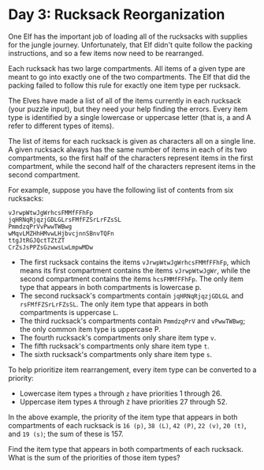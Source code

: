 # Day 3: Rucksack Reorganization
One Elf has the important job of loading all of the rucksacks with supplies for the jungle journey.
Unfortunately, that Elf didn't quite follow the packing instructions, and so a few items now need
to be rearranged.

Each rucksack has two large compartments. All items of a given type are meant to go into
exactly one of the two compartments. The Elf that did the packing failed to follow this rule
for exactly one item type per rucksack.

The Elves have made a list of all of the items currently in each rucksack (your puzzle input),
but they need your help finding the errors. Every item type is identified by a single
lowercase or uppercase letter (that is, a and A refer to different types of items).

The list of items for each rucksack is given as characters all on a single line.
A given rucksack always has the same number of items in each of its two compartments,
so the first half of the characters represent items in the first compartment, while the second half
of the characters represent items in the second compartment.

For example, suppose you have the following list of contents from six rucksacks:

```
vJrwpWtwJgWrhcsFMMfFFhFp
jqHRNqRjqzjGDLGLrsFMfFZSrLrFZsSL
PmmdzqPrVvPwwTWBwg
wMqvLMZHhHMvwLHjbvcjnnSBnvTQFn
ttgJtRGJQctTZtZT
CrZsJsPPZsGzwwsLwLmpwMDw
```

- The first rucksack contains the items `vJrwpWtwJgWrhcsFMMfFFhFp`, which means its first compartment contains the
    items `vJrwpWtwJgWr`, while the second compartment contains the items `hcsFMMfFFhFp`.
    The only item type that appears in both compartments is lowercase p.
- The second rucksack's compartments contain `jqHRNqRjqzjGDLGL` and `rsFMfFZSrLrFZsSL`. 
    The only item type that appears in both compartments is uppercase `L`.
- The third rucksack's compartments contain `PmmdzqPrV` and `vPwwTWBwg`; the only common item type is uppercase P.
- The fourth rucksack's compartments only share item type `v`.
- The fifth rucksack's compartments only share item type `t`.
- The sixth rucksack's compartments only share item type `s`.

To help prioritize item rearrangement, every item type can be converted to a priority:
- Lowercase item types `a` through `z` have priorities 1 through 26.
- Uppercase item types `A` through `Z` have priorities 27 through 52.

In the above example, the priority of the item type that appears in both compartments of each rucksack 
is `16 (p)`, `38 (L)`, `42 (P)`, `22 (v)`, `20 (t)`, and `19 (s)`;  the sum of these is 157.

Find the item type that appears in both compartments of each rucksack. 
What is the sum of the priorities of those item types?